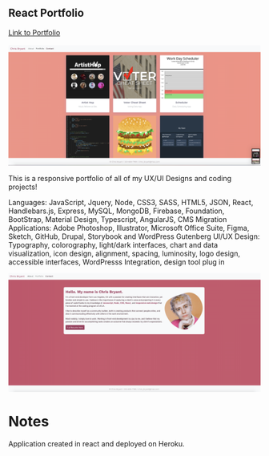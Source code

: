 ## React Portfolio

<a href="https://safe-coast-33367.herokuapp.com/">Link to Portfolio</a>
<br>
<br>
<img src="https://github.com/csbryant/ReactPortfolio/blob/main/public/Assets/Images/UpdatedScreenshot1.png?raw=true" />


This is a responsive portfolio of all of my UX/UI Designs and coding projects!

Languages: JavaScript, Jquery, Node, CSS3, SASS, HTML5, JSON, React, Handlebars.js, Express, MySQL, MongoDB, Firebase, Foundation, BootStrap, Material Design, Typescript, AngularJS, CMS Migration
Applications: Adobe Photoshop, Illustrator, Microsoft Office Suite, Figma, Sketch, GitHub, Drupal, Storybook and WordPress Gutenberg
UI/UX Design: Typography, colorography, light/dark interfaces, chart and data visualization, icon design, alignment, spacing, luminosity, logo design, accessible interfaces, WordPresss Integration, design tool plug in

<img src="https://github.com/csbryant/ReactPortfolio/blob/main/public/Assets/Images/Screenshot2.png?raw=true" />

# Notes

Application created in react and deployed on Heroku.
